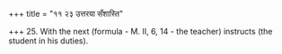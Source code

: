 +++
title = "११ २३ उत्तरया सँशास्ति"

+++
25. With the next (formula - M. II, 6, 14 - the teacher) instructs (the student in his duties).

